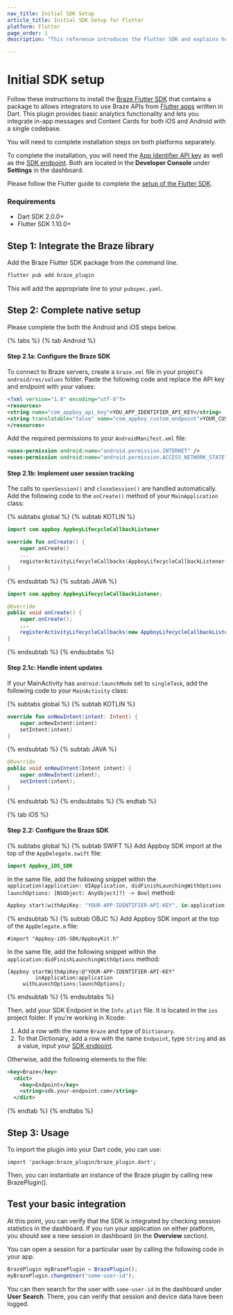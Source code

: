 ```yaml
---
nav_title: Initial SDK Setup
article_title: Initial SDK Setup for Flutter
platform: Flutter
page_order: 1
description: "This reference introduces the Flutter SDK and explains how to integrate it natively on Android and iOS."

---
```


# Initial SDK setup

Follow these instructions to install the [Braze Flutter SDK](https://pub.dev/packages/braze_plugin) that contains a package to allows integrators to use Braze APIs from [Flutter apps](https://flutter.dev/) written in Dart. This plugin provides basic analytics functionality and lets you integrate in-app messages and Content Cards for both iOS and Android with a single codebase.

You will need to complete installation steps on both platforms separately.

To complete the installation, you will need the [App Identifier API key]({{site.baseurl}}/api/api_key/#the-app-identifier-api-key) as well as the [SDK endpoint]({{site.baseurl}}/api/basics/#endpoints). Both are located in the **Developer Console** under **Settings** in the dashboard.

Please follow the Flutter guide to complete the [setup of the Flutter SDK](https://docs.flutter.dev/get-started/install).

### Requirements
* Dart SDK 2.0.0+
* Flutter SDK 1.10.0+

## Step 1: Integrate the Braze library

Add the Braze Flutter SDK package from the command line.

```bash
flutter pub add braze_plugin
```

This will add the appropriate line to your `pubspec.yaml`.

## Step 2: Complete native setup

Please complete the both the Android and iOS steps below.

{% tabs %}
{% tab Android %}

#### Step 2.1a: Configure the Braze SDK

To connect to Braze servers, create a `braze.xml` file in your project's `android/res/values` folder. Paste the following code and replace the API key and endpoint with your values:

```xml
<?xml version="1.0" encoding="utf-8"?>
<resources>
<string name="com_appboy_api_key">YOU_APP_IDENTIFIER_API_KEY</string>
<string translatable="false" name="com_appboy_custom_endpoint">YOUR_CUSTOM_ENDPOINT_OR_CLUSTER</string>
</resources>
```

Add the required permissions to your `AndroidManifest.xml` file:

```xml
<uses-permission android:name="android.permission.INTERNET" />
<uses-permission android:name="android.permission.ACCESS_NETWORK_STATE" />
```

#### Step 2.1b: Implement user session tracking

The calls to `openSession()` and `closeSession()` are handled automatically.
Add the following code to the `onCreate()` method of your `MainApplication` class:

{% subtabs global %}
{% subtab KOTLIN %}
```kotlin
import com.appboy.AppboyLifecycleCallbackListener

override fun onCreate() {
    super.onCreate()
    ...
    registerActivityLifecycleCallbacks(AppboyLifecycleCallbackListener())
}
```
{% endsubtab %}
{% subtab JAVA %}
```java
import com.appboy.AppboyLifecycleCallbackListener;

@Override
public void onCreate() {
    super.onCreate();
    ...
    registerActivityLifecycleCallbacks(new AppboyLifecycleCallbackListener());
}
```
{% endsubtab %}
{% endsubtabs %}

#### Step 2.1c: Handle intent updates

If your MainActivity has `android:launchMode` set to `singleTask`, add the following code to your `MainActivity` class:

{% subtabs global %}
{% subtab KOTLIN %}
```kotlin
override fun onNewIntent(intent: Intent) {
    super.onNewIntent(intent)
    setIntent(intent)
}
```
{% endsubtab %}
{% subtab JAVA %}
```java
@Override
public void onNewIntent(Intent intent) {
    super.onNewIntent(intent);
    setIntent(intent);
}
```
{% endsubtab %}
{% endsubtabs %}
{% endtab %}

{% tab iOS %}

#### Step 2.2: Configure the Braze SDK

{% subtabs global %}
{% subtab SWIFT %}
Add Appboy SDK import at the top of the `AppDelegate.swift` file:
```swift
import Appboy_iOS_SDK
```

In the same file, add the following snippet within the `application(application: UIApplication, didFinishLaunchingWithOptions launchOptions: [NSObject: AnyObject]?) -> Bool` method:

```swift
Appboy.start(withApiKey: "YOUR-APP-IDENTIFIER-API-KEY", in:application, withLaunchOptions:launchOptions)
```
{% endsubtab %}
{% subtab OBJC %}
Add Appboy SDK import at the top of the `AppDelegate.m` file:
```objc
#import "Appboy-iOS-SDK/AppboyKit.h"
```

In the same file, add the following snippet within the `application:didFinishLaunchingWithOptions` method:

```objc
[Appboy startWithApiKey:@"YOUR-APP-IDENTIFIER-API-KEY"
         inApplication:application
     withLaunchOptions:launchOptions];
```
{% endsubtab %}
{% endsubtabs %}

Then, add your SDK Endpoint in the `Info.plist` file. It is located in the `ios` project folder. If you're working in Xcode:

1. Add a row with the name `Braze` and type of `Dictionary`.
2. To that Dictionary, add a row with the name `Endpoint`, type `String` and as a value, input your [SDK endpoint]({{site.baseurl}}/api/basics/#endpoints).

Otherwise, add the following elements to the file:

```xml
<key>Braze</key>
  <dict>
    <key>Endpoint</key>
    <string>sdk.your-endpoint.com</string>
  </dict>
```

{% endtab %}
{% endtabs %}

## Step 3: Usage

To import the plugin into your Dart code, you can use:

```
import 'package:braze_plugin/braze_plugin.dart';
```

Then, you can instantiate an instance of the Braze plugin by calling new BrazePlugin().

## Test your basic integration

At this point, you can verify that the SDK is integrated by checking session statistics in the dashboard. If you run your application on either platform, you should see a new session in dashboard (in the **Overview** section).

You can open a session for a particular user by calling the following code in your app.

```javascript
BrazePlugin myBrazePlugin = BrazePlugin();
myBrazePlugin.changeUser("some-user-id");
```

You can then search for the user with `some-user-id` in the dashboard under **User Search**. There, you can verify that session and device data have been logged.
